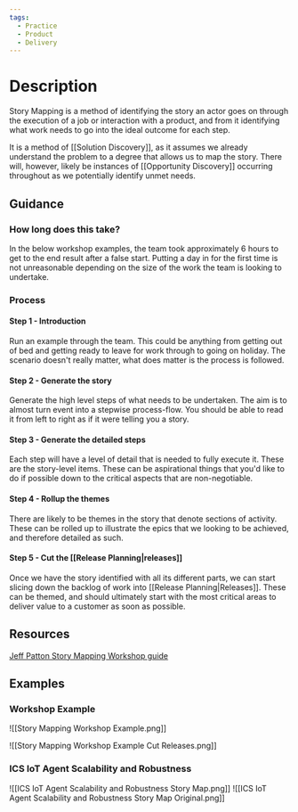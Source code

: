 ```yaml
---
tags:
  - Practice
  - Product
  - Delivery
---
```


# Description
Story Mapping is a method of identifying the story an actor goes on through the execution of a job or interaction with a product, and from it identifying what work needs to go into the ideal outcome for each step.

It is a method of [[Solution Discovery]], as it assumes we already understand the problem to a degree that allows us to map the story. There will, however, likely be instances of [[Opportunity Discovery]] occurring throughout as we potentially identify unmet needs.

## Guidance
### How long does this take?
In the below workshop examples, the team took approximately 6 hours to get to the end result after a false start. Putting a day in for the first time is not unreasonable depending on the size of the work the team is looking to undertake.
### Process
#### Step 1 - Introduction
Run an example through the team. This could be anything from getting out of bed and getting ready to leave for work through to going on holiday. The scenario doesn't really matter, what does matter is the process is followed. 
#### Step 2 - Generate the story
Generate the high level steps of what needs to be undertaken. The aim is to almost turn event into a stepwise process-flow. You should be able to read it from left to right as if it were telling you a story.
#### Step 3 - Generate the detailed steps
Each step will have a level of detail that is needed to fully execute it. These are the story-level items. These can be aspirational things that you'd like to do if possible down to the critical aspects that are non-negotiable.
#### Step 4 - Rollup the themes
There are likely to be themes in the story that denote sections of activity. These can be rolled up to illustrate the epics that we looking to be achieved, and therefore detailed as such.
#### Step 5 - Cut the [[Release Planning|releases]]
Once we have the story identified with all its different parts, we can start slicing down the backlog of work into [[Release Planning|Releases]]. These can be themed, and should ultimately start with the most critical areas to deliver value to a customer as soon as possible.
## Resources
[Jeff Patton Story Mapping Workshop guide](https://jpattonassociates.com/wp-content/uploads/2015/03/story_mapping.pdf)
## Examples
### Workshop Example
![[Story Mapping Workshop Example.png]]

![[Story Mapping Workshop Example Cut Releases.png]]
### ICS IoT Agent Scalability and Robustness
![[ICS IoT Agent Scalability and Robustness Story Map.png]]
![[ICS IoT Agent Scalability and Robustness Story Map Original.png]]